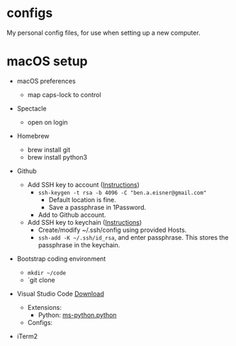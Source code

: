 # configs
My personal config files, for use when setting up a new computer.

# macOS setup

- macOS preferences
  - map caps-lock to control

- Spectacle
  - open on login
  
- Homebrew
  - brew install git
  - brew install python3
  
- Github
  - Add SSH key to account ([Instructions](https://help.github.com/en/articles/connecting-to-github-with-ssh))
    - `ssh-keygen -t rsa -b 4096 -C "ben.a.eisner@gmail.com"`
      - Default location is fine.
      - Save a passphrase in 1Password.
    - Add to Github account.
  - Add SSH key to keychain ([Instructions](https://help.github.com/en/articles/generating-a-new-ssh-key-and-adding-it-to-the-ssh-agent#adding-your-ssh-key-to-the-ssh-agent))
    - Create/modify ~/.ssh/config using provided Hosts.
    - `ssh-add -K ~/.ssh/id_rsa`, and enter passphrase. This stores the passphrase in the keychain.

- Bootstrap coding environment
  - `mkdir ~/code`
  - `git clone 
  
- Visual Studio Code [Download](https://code.visualstudio.com/download)
  - Extensions:
    - Python: [ms-python.python](https://marketplace.visualstudio.com/items?itemName=ms-python.python)
  - Configs:
- iTerm2
